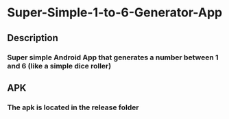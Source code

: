 # Super-Simple-1-to-6-Generator-App
## Description
### Super simple Android App that generates a number between 1 and 6 (like a simple dice roller)
## APK
### The apk is located in the release folder
